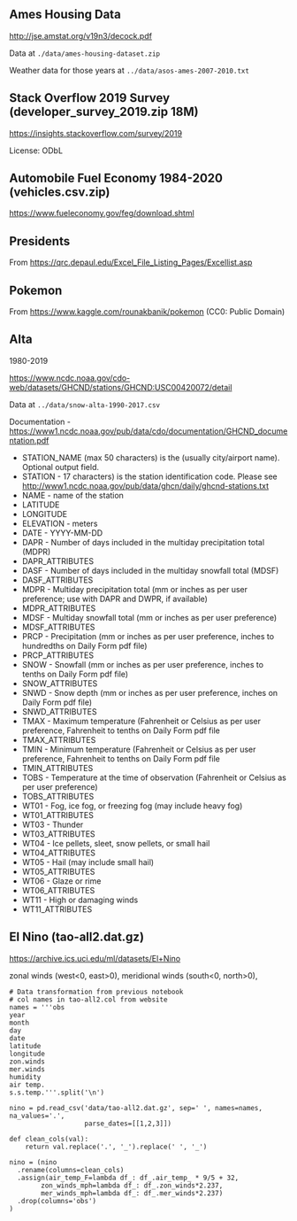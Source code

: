 
## Ames Housing Data 

http://jse.amstat.org/v19n3/decock.pdf

Data at ``./data/ames-housing-dataset.zip``

Weather data for those years at ``../data/asos-ames-2007-2010.txt``

## Stack Overflow 2019 Survey (developer_survey_2019.zip 18M)

https://insights.stackoverflow.com/survey/2019

License: ODbL

## Automobile Fuel Economy 1984-2020 (vehicles.csv.zip)

https://www.fueleconomy.gov/feg/download.shtml

## Presidents

From https://qrc.depaul.edu/Excel_File_Listing_Pages/Excellist.asp

## Pokemon

From https://www.kaggle.com/rounakbanik/pokemon (CC0: Public Domain)

## Alta

1980-2019

https://www.ncdc.noaa.gov/cdo-web/datasets/GHCND/stations/GHCND:USC00420072/detail

 Data at ``../data/snow-alta-1990-2017.csv``

 Documentation - https://www1.ncdc.noaa.gov/pub/data/cdo/documentation/GHCND_documentation.pdf


 * STATION_NAME (max 50 characters) is the (usually city/airport name). Optional
 output field.
 * STATION - 17 characters) is the station identification code. Please see
 http://www1.ncdc.noaa.gov/pub/data/ghcn/daily/ghcnd-stations.txt
 * NAME - name of the station
 * LATITUDE
 * LONGITUDE
 * ELEVATION - meters
 * DATE - YYYY-MM-DD
 * DAPR - Number of days included in the multiday precipitation total (MDPR)
 * DAPR_ATTRIBUTES
 * DASF - Number of days included in the multiday snowfall total (MDSF)
 * DASF_ATTRIBUTES 
 * MDPR -  Multiday precipitation total (mm or inches as per user preference; use with DAPR and DWPR, if
 available)
 * MDPR_ATTRIBUTES
 * MDSF - Multiday snowfall total (mm or inches as per user preference)
 * MDSF_ATTRIBUTES
 * PRCP - Precipitation (mm or inches as per user preference, inches to hundredths on Daily Form pdf file)
 * PRCP_ATTRIBUTES 
 * SNOW -  Snowfall (mm or inches as per user preference, inches to tenths on Daily Form pdf file)
 * SNOW_ATTRIBUTES
 * SNWD -  Snow depth (mm or inches as per user preference, inches on Daily Form pdf file)
 * SNWD_ATTRIBUTES
 * TMAX - Maximum temperature (Fahrenheit or Celsius as per user preference, Fahrenheit to tenths on
 Daily Form pdf file
 * TMAX_ATTRIBUTES 
 * TMIN - Minimum temperature (Fahrenheit or Celsius as per user preference, Fahrenheit to tenths on
 Daily Form pdf file
 * TMIN_ATTRIBUTES
 * TOBS - Temperature at the time of observation (Fahrenheit or Celsius as per user preference)
 * TOBS_ATTRIBUTES
 * WT01 - Fog, ice fog, or freezing fog (may include heavy fog)
 * WT01_ATTRIBUTES
 * WT03 - Thunder
 * WT03_ATTRIBUTES
 * WT04 - Ice pellets, sleet, snow pellets, or small hail
 * WT04_ATTRIBUTES
 * WT05 -  Hail (may include small hail)
 * WT05_ATTRIBUTES
 * WT06 - Glaze or rime
 * WT06_ATTRIBUTES
 * WT11 -  High or damaging winds
 * WT11_ATTRIBUTES

## El Nino (tao-all2.dat.gz)

https://archive.ics.uci.edu/ml/datasets/El+Nino

 zonal winds (west<0, east>0), meridional winds (south<0, north>0),

```
# Data transformation from previous notebook
# col names in tao-all2.col from website
names = '''obs
year
month
day
date
latitude
longitude
zon.winds
mer.winds
humidity
air temp.
s.s.temp.'''.split('\n')

nino = pd.read_csv('data/tao-all2.dat.gz', sep=' ', names=names, na_values='.', 
                   parse_dates=[[1,2,3]])

def clean_cols(val):
    return val.replace('.', '_').replace(' ', '_')

nino = (nino
  .rename(columns=clean_cols)
  .assign(air_temp_F=lambda df_: df_.air_temp_ * 9/5 + 32,
        zon_winds_mph=lambda df_: df_.zon_winds*2.237,
        mer_winds_mph=lambda df_: df_.mer_winds*2.237)
  .drop(columns='obs')
)
```
